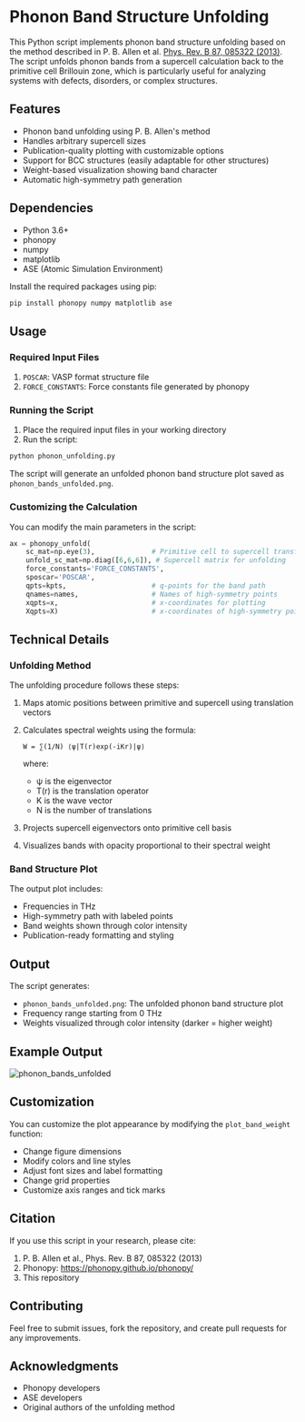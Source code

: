 # Phonon Band Structure Unfolding

This Python script implements phonon band structure unfolding based on the method described in P. B. Allen et al. [Phys. Rev. B 87, 085322 (2013)](https://doi.org/10.1103/PhysRevB.87.085322). The script unfolds phonon bands from a supercell calculation back to the primitive cell Brillouin zone, which is particularly useful for analyzing systems with defects, disorders, or complex structures.

## Features

- Phonon band unfolding using P. B. Allen's method
- Handles arbitrary supercell sizes
- Publication-quality plotting with customizable options
- Support for BCC structures (easily adaptable for other structures)
- Weight-based visualization showing band character
- Automatic high-symmetry path generation

## Dependencies

- Python 3.6+
- phonopy
- numpy
- matplotlib
- ASE (Atomic Simulation Environment)

Install the required packages using pip:
```bash
pip install phonopy numpy matplotlib ase
```

## Usage

### Required Input Files

1. `POSCAR`: VASP format structure file
2. `FORCE_CONSTANTS`: Force constants file generated by phonopy

### Running the Script

1. Place the required input files in your working directory
2. Run the script:
```bash
python phonon_unfolding.py
```

The script will generate an unfolded phonon band structure plot saved as `phonon_bands_unfolded.png`.

### Customizing the Calculation

You can modify the main parameters in the script:

```python
ax = phonopy_unfold(
    sc_mat=np.eye(3),              # Primitive cell to supercell transformation matrix
    unfold_sc_mat=np.diag([6,6,6]), # Supercell matrix for unfolding
    force_constants='FORCE_CONSTANTS',
    sposcar='POSCAR',
    qpts=kpts,                     # q-points for the band path
    qnames=names,                  # Names of high-symmetry points
    xqpts=x,                       # x-coordinates for plotting
    Xqpts=X)                       # x-coordinates of high-symmetry points
```

## Technical Details

### Unfolding Method

The unfolding procedure follows these steps:

1. Maps atomic positions between primitive and supercell using translation vectors
2. Calculates spectral weights using the formula:
   ```
   W = ∑(1/N) ⟨ψ|T(r)exp(-iKr)|ψ⟩
   ```
   where:
   - ψ is the eigenvector
   - T(r) is the translation operator
   - K is the wave vector
   - N is the number of translations

3. Projects supercell eigenvectors onto primitive cell basis
4. Visualizes bands with opacity proportional to their spectral weight

### Band Structure Plot

The output plot includes:
- Frequencies in THz
- High-symmetry path with labeled points
- Band weights shown through color intensity
- Publication-ready formatting and styling

## Output

The script generates:
- `phonon_bands_unfolded.png`: The unfolded phonon band structure plot
- Frequency range starting from 0 THz
- Weights visualized through color intensity (darker = higher weight)

## Example Output
![phonon_bands_unfolded](https://github.com/user-attachments/assets/9ce8c3fc-d9bd-470a-8d7f-f4a741fd81a1)

## Customization

You can customize the plot appearance by modifying the `plot_band_weight` function:
- Change figure dimensions
- Modify colors and line styles
- Adjust font sizes and label formatting
- Change grid properties
- Customize axis ranges and tick marks

## Citation

If you use this script in your research, please cite:
1. P. B. Allen et al., Phys. Rev. B 87, 085322 (2013)
2. Phonopy: https://phonopy.github.io/phonopy/
3. This repository


## Contributing

Feel free to submit issues, fork the repository, and create pull requests for any improvements.


## Acknowledgments

- Phonopy developers
- ASE developers
- Original authors of the unfolding method
